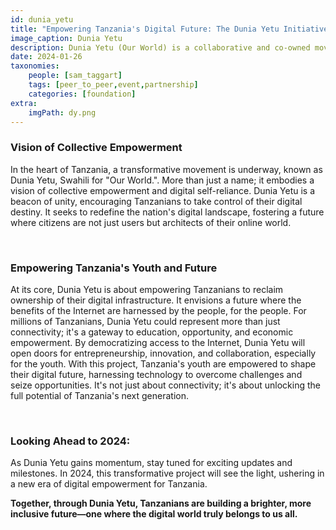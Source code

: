 ```yaml
---
id: dunia_yetu
title: "Empowering Tanzania's Digital Future: The Dunia Yetu Initiative"
image_caption: Dunia Yetu
description: Dunia Yetu (Our World) is a collaborative and co-owned movement to redefine the digital landscape in Tanzania and East Africa, empower coders spur economic development, and build a self-reliant sovereign digital ecosystem for a better digital future. 
date: 2024-01-26
taxonomies:
    people: [sam_taggart]
    tags: [peer_to_peer,event,partnership]
    categories: [foundation]
extra:
    imgPath: dy.png
---
```


### Vision of Collective Empowerment 

In the heart of Tanzania, a transformative movement is underway, known as Dunia Yetu, Swahili for "Our World.". More than just a name; it embodies a vision of collective empowerment and digital self-reliance. Dunia Yetu is a beacon of unity, encouraging Tanzanians to take control of their digital destiny. It seeks to redefine the nation's digital landscape, fostering a future where citizens are not just users but architects of their online world.

<br>

### Empowering Tanzania's Youth and Future

At its core, Dunia Yetu is about empowering Tanzanians to reclaim ownership of their digital infrastructure. It envisions a future where the benefits of the Internet are harnessed by the people, for the people. For millions of Tanzanians, Dunia Yetu could represent more than just connectivity; it's a gateway to education, opportunity, and economic empowerment. By democratizing access to the Internet, Dunia Yetu will open doors for entrepreneurship, innovation, and collaboration, especially for the youth. 
With this project, Tanzania's youth are empowered to shape their digital future, harnessing technology to overcome challenges and seize opportunities. It's not just about connectivity; it's about unlocking the full potential of Tanzania's next generation. 

<br>

### Looking Ahead to 2024:

As Dunia Yetu gains momentum, stay tuned for exciting updates and milestones. In 2024, this transformative project will see the light, ushering in a new era of digital empowerment for Tanzania. 

**Together, through Dunia Yetu, Tanzanians are building a brighter, more inclusive future—one where the digital world truly belongs to us all.**